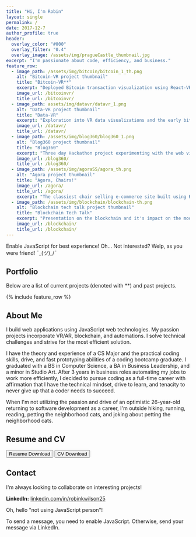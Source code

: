 ```yaml
---
title: "Hi, I'm Robin"
layout: single
permalink: /
date: 2017-12-7
author_profile: true
header:
  overlay_color: "#000"
  overlay_filter: "0.4"
  overlay_image: /assets/img/pragueCastle_thumbnail.jpg
excerpt: "I'm passionate about code, efficiency, and business."
feature_row:
  - image_path: /assets/img/bitcoin/bitcoin_1_th.png
    alt: "Bitcoin-VR project thumbnail"
    title: "Bitcoin-VR**"
    excerpt: "Deployed Bitcoin transaction visualization using React-VR and socket.io."
    image_url: /bitcoinvr/
    title_url: /bitcoinvr/
  - image_path: assets/img/datavr/datavr_1.png
    alt: "Data-VR project thumbnail"
    title: "Data-VR"
    excerpt: "Exploration into VR data visualizations and the early bitcoin-vr."
    image_url: /datavr/
    title_url: /datavr/
  - image_path: /assets/img/blog360/blog360_1.png
    alt: "Blog360 project thumbnail"
    title: "Blog360"
    excerpt: "Three day Hackathon project experimenting with the web viewed in VR."
    image_url: /blog360/
    title_url: /blog360/
  - image_path: /assets/img/agoraSS/agora_th.png
    alt: "Agora project thumbnail"
    title: "Agora, Chairs!"
    image_url: /agora/
    title_url: /agora/
    excerpt: "The classiest chair selling e-commerce site built using React, Node.js, and bootstrap."
  - image_path: /assets/img/blockchain/blockchain-th.png
    alt: "Blockchain tech talk project thumbnail"
    title: "Blockchain Tech Talk"
    excerpt: "Presentation on the blockchain and it's impact on the modern economy."
    image_url: /blockchain/
    title_url: /blockchain/
---
```


<noscript><p class="notice--warning">Enable JavaScript for best experience! Oh... Not interested? Welp, as you were friend! ¯\_(ツ)_/¯</p></noscript>

<h2 id="portfolio">Portfolio</h2>
Below are a list of current projects (denoted with **) and past projects.

{% include feature_row %}

<h2 id="about">About Me</h2>

<p>I build web applications using JavaScript web technologies. My passion projects incorporate VR/AR, blockchain, and automations. I solve technical challenges and strive for the most efficient solution.</p>

<p>I have the theory and experience of a CS Major and the practical coding skills, drive, and fast prototyping abilities of a coding bootcamp graduate. I graduated with a BS in Computer Science, a BA in Business Leadership, and a minor in Studio Art. After 3 years in business roles automating my jobs to work more efficiently, I decided to pursue coding as a full-time career with affirmation that I have the technical mindset, drive to learn, and tenacity to never give up that a coder needs to succeed.</p>

<p>When I'm not utilizing the passion and drive of an optimistic 26-year-old returning to software development as a career, I'm outside hiking, running, reading, petting the neighborhood cats, and joking about petting the neighborhood cats.</p>

<h2 id="resume">Resume and CV</h2>

<a href="/assets/img/RobinKWilson_ResumeSoftwareEngineer_12-2-2017.pdf" download="RobinKWilson_Resume"><button class="btn btn--primary">Resume Download</button></a>
<a href="/assets/img/RobinKWilson_CVSoftwareEngineer_12-9-2017.pdf" download="RobinKWilson_CV"><button class="btn btn--primary">CV Download</button></a>

<script type="text/javascript">var submitted=false;</script>

<h2 id="contact">Contact</h2>

I'm always looking to collaborate on interesting projects!

**LinkedIn:** [linkedin.com/in/robinkwilson25](https://www.linkedin.com/in/robinkwilson25/)


 <iframe name="hidden_iframe" id="hidden_iframe" style="display:none;" onload="if(submitted) { window.location='/thankyou/';}"></iframe>

<noscript>

<div class="notice--warning">

<p>Oh, hello "not using JavaScript person"!</p>

<p>To send a message, you need to enable JavaScript. Otherwise, send your message via LinkedIn.</p>
</div>

</noscript>

<div id="contact-container"></div>

<script type="text/javascript">

  document.write(
    '<div id="contact-form-home">' + formHTML + '</div>');

</script>
